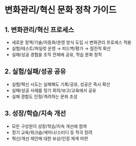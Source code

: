 # 변화관리/혁신 문화 정착 가이드

## 1. 변화관리/혁신 프로세스
- 새로운 정책/기술/자동화/운영 방식 도입 시 변화관리 프로세스 적용
- 실험/테스트/파일럿 운영 → 피드백/평가 → 점진적 확산
- 실패/성공 경험을 조직 전체에 공유, 학습 문화 정착

## 2. 실험/실패/성공 공유
- 실험/혁신 시도는 실패해도 기록/공유, 성공은 즉시 확산
- 실패/성공 사례를 정기 회의/보고/교육에서 공유
- 실패 경험도 인정/격려하는 문화 조성

## 3. 성장/학습/지속 개선
- 모든 구성원이 성장/학습/지속 개선에 참여
- 정기 교육/워크숍/세미나/스터디 등 적극 장려
- 혁신/개선 제안에 대한 보상/인정 체계 마련 
